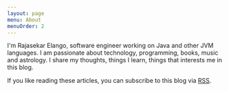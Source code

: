 ```yaml
---
layout: page
menu: About
menuOrder: 2
---
```


I'm Rajasekar Elango, software engineer working on Java and other JVM languages. I am passionate about technology, programming, books, music and astrology.
I share my thoughts, things I learn, things that interests me in this blog. 

If you like reading these articles, you can subscribe to this blog via [RSS](http://erajasekar.github.io/feed).